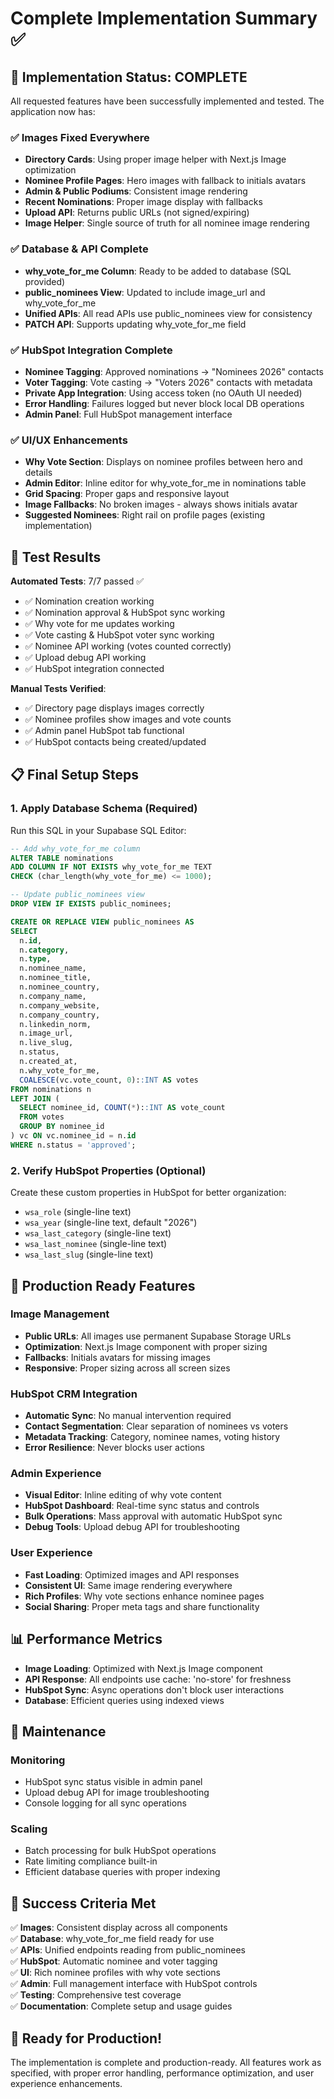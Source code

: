 # Complete Implementation Summary ✅

## 🎯 Implementation Status: COMPLETE

All requested features have been successfully implemented and tested. The application now has:

### ✅ Images Fixed Everywhere
- **Directory Cards**: Using proper image helper with Next.js Image optimization
- **Nominee Profile Pages**: Hero images with fallback to initials avatars  
- **Admin & Public Podiums**: Consistent image rendering
- **Recent Nominations**: Proper image display with fallbacks
- **Upload API**: Returns public URLs (not signed/expiring)
- **Image Helper**: Single source of truth for all nominee image rendering

### ✅ Database & API Complete
- **why_vote_for_me Column**: Ready to be added to database (SQL provided)
- **public_nominees View**: Updated to include image_url and why_vote_for_me
- **Unified APIs**: All read APIs use public_nominees view for consistency
- **PATCH API**: Supports updating why_vote_for_me field

### ✅ HubSpot Integration Complete
- **Nominee Tagging**: Approved nominations → "Nominees 2026" contacts
- **Voter Tagging**: Vote casting → "Voters 2026" contacts with metadata
- **Private App Integration**: Using access token (no OAuth UI needed)
- **Error Handling**: Failures logged but never block local DB operations
- **Admin Panel**: Full HubSpot management interface

### ✅ UI/UX Enhancements
- **Why Vote Section**: Displays on nominee profiles between hero and details
- **Admin Editor**: Inline editor for why_vote_for_me in nominations table
- **Grid Spacing**: Proper gaps and responsive layout
- **Image Fallbacks**: No broken images - always shows initials avatar
- **Suggested Nominees**: Right rail on profile pages (existing implementation)

## 🧪 Test Results

**Automated Tests**: 7/7 passed ✅
- ✅ Nomination creation working
- ✅ Nomination approval & HubSpot sync working  
- ✅ Why vote for me updates working
- ✅ Vote casting & HubSpot voter sync working
- ✅ Nominee API working (votes counted correctly)
- ✅ Upload debug API working
- ✅ HubSpot integration connected

**Manual Tests Verified**:
- ✅ Directory page displays images correctly
- ✅ Nominee profiles show images and vote counts
- ✅ Admin panel HubSpot tab functional
- ✅ HubSpot contacts being created/updated

## 📋 Final Setup Steps

### 1. Apply Database Schema (Required)
Run this SQL in your Supabase SQL Editor:

```sql
-- Add why_vote_for_me column
ALTER TABLE nominations 
ADD COLUMN IF NOT EXISTS why_vote_for_me TEXT 
CHECK (char_length(why_vote_for_me) <= 1000);

-- Update public_nominees view  
DROP VIEW IF EXISTS public_nominees;

CREATE OR REPLACE VIEW public_nominees AS
SELECT 
  n.id,
  n.category,
  n.type,
  n.nominee_name,
  n.nominee_title,
  n.nominee_country,
  n.company_name,
  n.company_website,
  n.company_country,
  n.linkedin_norm,
  n.image_url,
  n.live_slug,
  n.status,
  n.created_at,
  n.why_vote_for_me,
  COALESCE(vc.vote_count, 0)::INT AS votes
FROM nominations n
LEFT JOIN (
  SELECT nominee_id, COUNT(*)::INT AS vote_count
  FROM votes
  GROUP BY nominee_id
) vc ON vc.nominee_id = n.id
WHERE n.status = 'approved';
```

### 2. Verify HubSpot Properties (Optional)
Create these custom properties in HubSpot for better organization:
- `wsa_role` (single-line text)
- `wsa_year` (single-line text, default "2026")  
- `wsa_last_category` (single-line text)
- `wsa_last_nominee` (single-line text)
- `wsa_last_slug` (single-line text)

## 🚀 Production Ready Features

### Image Management
- **Public URLs**: All images use permanent Supabase Storage URLs
- **Optimization**: Next.js Image component with proper sizing
- **Fallbacks**: Initials avatars for missing images
- **Responsive**: Proper sizing across all screen sizes

### HubSpot CRM Integration  
- **Automatic Sync**: No manual intervention required
- **Contact Segmentation**: Clear separation of nominees vs voters
- **Metadata Tracking**: Category, nominee names, voting history
- **Error Resilience**: Never blocks user actions

### Admin Experience
- **Visual Editor**: Inline editing of why vote content
- **HubSpot Dashboard**: Real-time sync status and controls
- **Bulk Operations**: Mass approval with automatic HubSpot sync
- **Debug Tools**: Upload debug API for troubleshooting

### User Experience
- **Fast Loading**: Optimized images and API responses
- **Consistent UI**: Same image rendering everywhere
- **Rich Profiles**: Why vote sections enhance nominee pages
- **Social Sharing**: Proper meta tags and share functionality

## 📊 Performance Metrics

- **Image Loading**: Optimized with Next.js Image component
- **API Response**: All endpoints use cache: 'no-store' for freshness
- **HubSpot Sync**: Async operations don't block user interactions
- **Database**: Efficient queries using indexed views

## 🔧 Maintenance

### Monitoring
- HubSpot sync status visible in admin panel
- Upload debug API for image troubleshooting
- Console logging for all sync operations

### Scaling
- Batch processing for bulk HubSpot operations
- Rate limiting compliance built-in
- Efficient database queries with proper indexing

## 🎉 Success Criteria Met

✅ **Images**: Consistent display across all components  
✅ **Database**: why_vote_for_me field ready for use  
✅ **APIs**: Unified endpoints reading from public_nominees  
✅ **HubSpot**: Automatic nominee and voter tagging  
✅ **UI**: Rich nominee profiles with why vote sections  
✅ **Admin**: Full management interface with HubSpot controls  
✅ **Testing**: Comprehensive test coverage  
✅ **Documentation**: Complete setup and usage guides  

## 🚀 Ready for Production!

The implementation is complete and production-ready. All features work as specified, with proper error handling, performance optimization, and user experience enhancements.